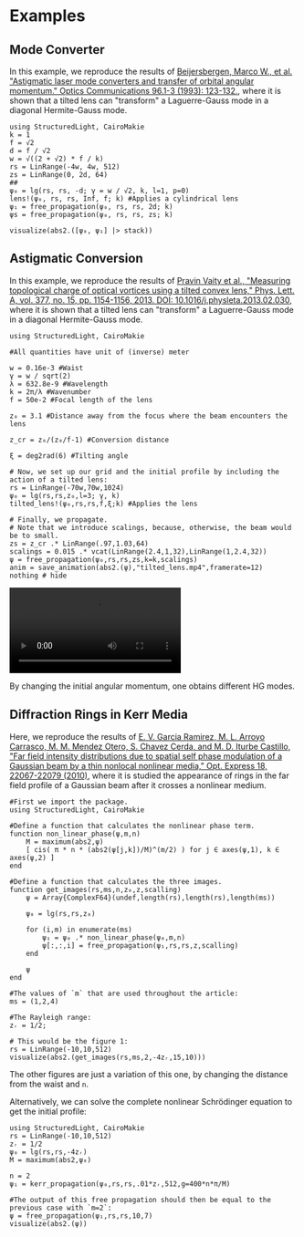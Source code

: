 # Examples

## Mode Converter

In this example, we reproduce the results of [Beijersbergen, Marco W., et al. "Astigmatic laser mode converters and transfer of orbital angular momentum." Optics Communications 96.1-3 (1993): 123-132.](https://www.sciencedirect.com/science/article/pii/003040189390535D), where it is shown that a tilted lens can "transform" a Laguerre-Gauss mode in a diagonal Hermite-Gauss mode.

```@example
using StructuredLight, CairoMakie
k = 1
f = √2
d = f / √2
w = √((2 + √2) * f / k)
rs = LinRange(-4w, 4w, 512)
zs = LinRange(0, 2d, 64)
##
ψ₀ = lg(rs, rs, -d; γ = w / √2, k, l=1, p=0)
lens!(ψ₀, rs, rs, Inf, f; k) #Applies a cylindrical lens
ψ₁ = free_propagation(ψ₀, rs, rs, 2d; k)
ψs = free_propagation(ψ₀, rs, rs, zs; k)

visualize(abs2.([ψ₀, ψ₁] |> stack))
```

## Astigmatic Conversion

In this example, we reproduce the results of [Pravin Vaity et al., "Measuring topological charge of optical vortices using a tilted convex lens," Phys. Lett. A, vol. 377, no. 15, pp. 1154-1156, 2013. DOI: 10.1016/j.physleta.2013.02.030](https://www.sciencedirect.com/science/article/abs/pii/S0375960113001953?casa_token=4qY1zlrA1jAAAAAA:siRwxg9tPju8XHJkGtAjGVXJacg7pBbaZyFJUQscNaQplQ2ciYyoMQOlTexOlyaW9VSQBDViPph4), where it is shown that a tilted lens can "transform" a Laguerre-Gauss mode in a diagonal Hermite-Gauss mode.

```@example
using StructuredLight, CairoMakie

#All quantities have unit of (inverse) meter

w = 0.16e-3 #Waist
γ = w / sqrt(2)
λ = 632.8e-9 #Wavelength
k = 2π/λ #Wavenumber
f = 50e-2 #Focal length of the lens

z₀ = 3.1 #Distance away from the focus where the beam encounters the lens

z_cr = z₀/(z₀/f-1) #Conversion distance

ξ = deg2rad(6) #Tilting angle

# Now, we set up our grid and the initial profile by including the action of a tilted lens:
rs = LinRange(-70w,70w,1024)
ψ₀ = lg(rs,rs,z₀,l=3; γ, k)
tilted_lens!(ψ₀,rs,rs,f,ξ;k) #Applies the lens

# Finally, we propagate. 
# Note that we introduce scalings, because, otherwise, the beam would be to small.
zs = z_cr .* LinRange(.97,1.03,64)
scalings = 0.015 .* vcat(LinRange(2.4,1,32),LinRange(1,2.4,32))
ψ = free_propagation(ψ₀,rs,rs,zs,k=k,scalings)
anim = save_animation(abs2.(ψ),"tilted_lens.mp4",framerate=12)
nothing # hide
```

![](tilted_lens.mp4)

By changing the initial angular momentum, one obtains different HG modes.

## Diffraction Rings in Kerr Media

Here, we reproduce the results of [E. V. Garcia Ramirez, M. L. Arroyo Carrasco, M. M. Mendez Otero, S. Chavez Cerda, and M. D. Iturbe Castillo, "Far field intensity distributions due to spatial self phase modulation of a Gaussian beam by a thin nonlocal nonlinear media," Opt. Express 18, 22067-22079 (2010)](https://opg.optica.org/oe/fulltext.cfm?uri=oe-18-21-22067&id=206115), where it is studied the appearance of rings in the far field profile of a Gaussian beam after it crosses a nonlinear medium.

```@example
#First we import the package.
using StructuredLight, CairoMakie

#Define a function that calculates the nonlinear phase term.
function non_linear_phase(ψ,m,n)
    M = maximum(abs2,ψ)
    [ cis( π * n * (abs2(ψ[j,k])/M)^(m/2) ) for j ∈ axes(ψ,1), k ∈ axes(ψ,2) ]
end

#Define a function that calculates the three images.
function get_images(rs,ms,n,z₀,z,scalling)
    ψ = Array{ComplexF64}(undef,length(rs),length(rs),length(ms))

    ψ₀ = lg(rs,rs,z₀)

    for (i,m) in enumerate(ms)
        ψ₁ = ψ₀ .* non_linear_phase(ψ₀,m,n)
        ψ[:,:,i] = free_propagation(ψ₁,rs,rs,z,scalling)
    end

    ψ
end

#The values of `m` that are used throughout the article:
ms = (1,2,4)

#The Rayleigh range:
zᵣ = 1/2;

# This would be the figure 1:
rs = LinRange(-10,10,512)
visualize(abs2.(get_images(rs,ms,2,-4zᵣ,15,10)))
```

The other figures are just a variation of this one, by changing the distance from the waist and `n`.

Alternatively, we can solve the complete nonlinear Schrödinger equation to get the initial profile:

```@example
using StructuredLight, CairoMakie
rs = LinRange(-10,10,512)
zᵣ = 1/2
ψ₀ = lg(rs,rs,-4zᵣ)
M = maximum(abs2,ψ₀)

n = 2
ψ₁ = kerr_propagation(ψ₀,rs,rs,.01*zᵣ,512,g=400*n*π/M)

#The output of this free propagation should then be equal to the previous case with `m=2`:
ψ = free_propagation(ψ₁,rs,rs,10,7)
visualize(abs2.(ψ))
```